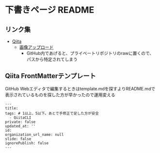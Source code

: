 # 下書きページ README
## リンク集
- [Qiita](https://qiita.com)
  - [画像アップロード](https://qiita.com/settings/uploading_images)
    - GitHub内であげると、プライベートリポジトリのrawに置くので、パスから特定されてしまう

## Qiita FrontMatterテンプレート
GitHub Webエディタで編集するときはtemplate.mdを探すよりREADME.mdで表示されているものを探した方が早かったので運用変える

```
---
title: 
tags: # 1以上、5以下。あとで手修正で足した方が安全
  - QiitaCLI
private: false
updated_at: ''
id: 
organization_url_name: null
slide: false
ignorePublish: false
---
```
